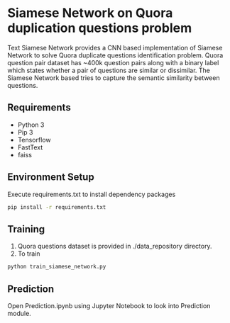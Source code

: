 # Siamese Network on Quora duplication questions problem
Text Siamese Network provides a CNN based implementation of Siamese Network to solve Quora duplicate questions identification problem.
Quora question pair dataset has ~400k question pairs along with a binary label which states whether a pair of questions are similar or dissimilar. The Siamese Network based tries to capture the semantic similarity between questions.

## Requirements
- Python 3
- Pip 3
- Tensorflow
- FastText
- faiss

## Environment Setup
Execute requirements.txt to install dependency packages
```bash
pip install -r requirements.txt
```

## Training
1. Quora questions dataset is provided in ./data_repository directory. 
2. To train 
```bash
python train_siamese_network.py
```
## Prediction
Open Prediction.ipynb using Jupyter Notebook to look into Prediction module.





